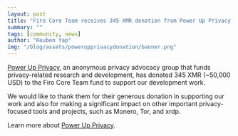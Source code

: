 ```yaml
---
layout: post
title: "Firo Core Team receives 345 XMR donation from Power Up Privacy "
summary: ""
tags: [community, news]
author: "Reuben Yap"
img: "/blog/assets/powerupprivacydonation/banner.png"
---
```

[Power Up Privacy](https://powerupprivacy.com/), an anonymous privacy advocacy group that funds privacy-related research and development, has donated 345 XMR (~50,000 USD) to the Firo Core Team fund to support our development work. 

We would like to thank them for their generous donation in supporting our work and also for making a significant impact on other important privacy-focused tools and projects, such as Monero, Tor, and xrdp.

Learn more about [Power Up Privacy](https://powerupprivacy.com/).
